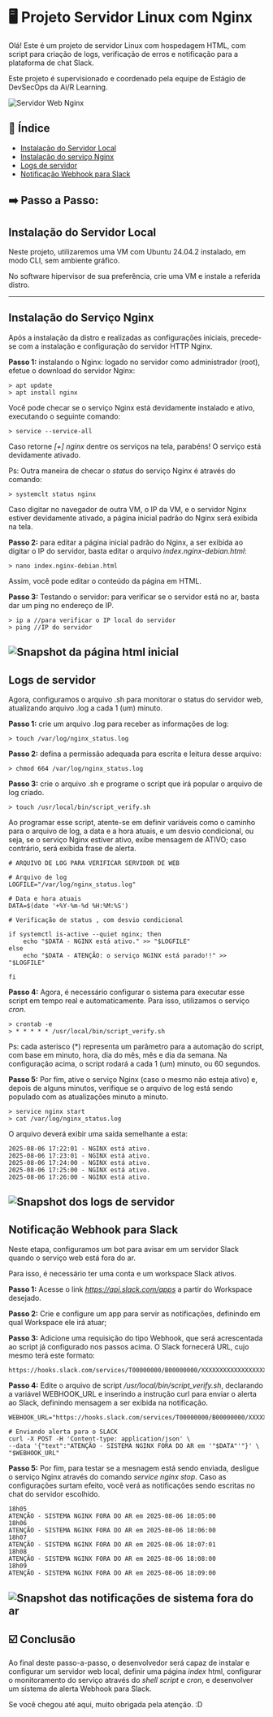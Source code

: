 # 🖥️ Projeto Servidor Linux com Nginx

Olá! Este é um projeto de servidor Linux com hospedagem HTML, com script para criação de logs, verificação de erros e notificação para a plataforma de chat Slack.

Este projeto é supervisionado e coordenado pela equipe de Estágio de DevSecOps da Ai/R Learning.

![Servidor Web Nginx](/thumbnail.png)

## 📝 Índice
* [Instalação do Servidor Local](#instalação-do-servidor-local)
* [Instalação do serviço Nginx](#instalação-do-Serviço-Nginx)
* [Logs de servidor](#logs-de-servidor)
* [Notificação Webhook para Slack](#notificação-webhook-para-slack)

## ➡️ Passo a Passo:

## Instalação do Servidor Local

Neste projeto, utilizaremos uma VM com Ubuntu 24.04.2 instalado, em modo CLI, sem ambiente gráfico.

No software hipervisor de sua preferência, crie uma VM e instale a referida distro.

--- 

## Instalação do Serviço Nginx

Após a instalação da distro e realizadas as configurações iniciais, precede-se com a instalação e configuração do servidor HTTP Nginx.

__Passo 1:__ instalando o Nginx: logado no servidor como administrador (root), efetue o download do servidor Nginx:

    > apt update
    > apt install nginx

Você pode checar se o serviço Nginx está devidamente instalado e ativo, executando o seguinte comando:

    > service --service-all

Caso retorne *[+] nginx* dentre os serviços na tela, parabéns! O serviço está devidamente ativado.

Ps: Outra maneira de checar o *status* do serviço Nginx é através do comando:

    > systemclt status nginx

Caso digitar no navegador de outra VM, o IP da VM, e o servidor Nginx estiver devidamente ativado, a página inicial padrão do Nginx será exibida na tela.

__Passo 2:__ para editar a página inicial padrão do Nginx, a ser exibida ao digitar o IP do servidor, basta editar o arquivo *index.nginx-debian.html*:

    > nano index.nginx-debian.html

Assim, você pode editar o conteúdo da página em HTML.

__Passo 3:__ Testando o servidor: para verificar se o servidor está no ar, basta dar um ping no endereço de IP.

    > ip a //para verificar o IP local do servidor
    > ping //IP do servidor

![Snapshot da página html inicial](/snapshot_1.png)
---

## Logs de servidor

Agora, configuramos o arquivo .sh para monitorar o status do servidor web, atualizando arquivo .log a cada 1 (um) minuto.

__Passo 1:__ crie um arquivo .log para receber as informações de log:
    
    > touch /var/log/nginx_status.log

__Passo 2:__ defina a permissão adequada para escrita e leitura desse arquivo:

    > chmod 664 /var/log/nginx_status.log

__Passo 3:__ crie o arquivo .sh e programe o script que irá popular o arquivo de log criado.

    > touch /usr/local/bin/script_verify.sh

Ao programar esse script, atente-se em definir variáveis como o caminho para o arquivo de log, a data e a hora atuais, e um desvio condicional, ou seja, se o serviço Nginx estiver ativo, exibe mensagem de ATIVO; caso contrário, será exibida frase de alerta.

    # ARQUIVO DE LOG PARA VERIFICAR SERVIDOR DE WEB

    # Arquivo de log
    LOGFILE="/var/log/nginx_status.log"

    # Data e hora atuais
    DATA=$(date '+%Y-%m-%d %H:%M:%S')

    # Verificação de status , com desvio condicional   

    if systemctl is-active --quiet nginx; then
		echo "$DATA - NGINX está ativo." >> "$LOGFILE"
    else
		echo "$DATA - ATENÇÃO: o serviço NGINX está parado!!" >> "$LOGFILE"
 
    fi

__Passo 4:__ Agora, é necessário configurar o sistema para executar esse script em tempo real e automaticamente. Para isso, utilizamos o serviço *cron*.

    > crontab -e
    > * * * * * /usr/local/bin/script_verify.sh

Ps: cada asterisco (*) representa um parâmetro para a automação do script, com base em minuto, hora, dia do mês, mês e dia da semana. Na configuração acima, o script rodará a cada 1 (um) minuto, ou 60 segundos.    

__Passo 5:__ Por fim, ative o serviço Nginx (caso o mesmo não esteja ativo) e, depois de alguns minutos, verifique se o arquivo de log está sendo populado com as atualizações minuto a minuto.

    > service nginx start
    > cat /var/log/nginx_status.log

O arquivo deverá exibir uma saída semelhante a esta:

    2025-08-06 17:22:01 - NGINX está ativo.
    2025-08-06 17:23:01 - NGINX está ativo.
    2025-08-06 17:24:00 - NGINX está ativo.
    2025-08-06 17:25:00 - NGINX está ativo.
    2025-08-06 17:26:00 - NGINX está ativo.

![Snapshot dos logs de servidor](/snapshot_2.png)
---

## Notificação Webhook para Slack

Neste etapa, configuramos um bot para avisar em um servidor Slack quando o serviço web está fora do ar.

Para isso, é necessário ter uma conta e um workspace Slack ativos.

__Passo 1:__ Acesse o link *https://api.slack.com/apps* a partir do Workspace desejado.

__Passo 2:__ Crie e configure um app para servir as notificações, definindo em qual Workspace ele irá atuar;

__Passo 3:__ Adicione uma requisição do tipo Webhook, que será acrescentada ao script já configurado nos passos acima. O Slack fornecerá URL, cujo mesmo terá este formato:

    https://hooks.slack.com/services/T00000000/B00000000/XXXXXXXXXXXXXXXXXXXXXXXX

__Passo 4:__ Edite o arquivo de script */usr/local/bin/script_verify.sh*, declarando a variável WEBHOOK_URL e inserindo a instrução curl para enviar o alerta ao Slack, definindo mensagem a ser exibida na notificação.

    WEBHOOK_URL="https://hooks.slack.com/services/T00000000/B00000000/XXXXXXXXXXXXXXXXXXXXXXXX"

	# Enviando alerta para o SLACK
	curl -X POST -H 'Content-type: application/json' \
	--data '{"text":"ATENÇÃO - SISTEMA NGINX FORA DO AR em '"$DATA"'"}' \
	"$WEBHOOK_URL"

__Passo 5:__ Por fim, para testar se a mesnagem está sendo enviada, desligue o serviço Nginx através do comando *service nginx stop*. Caso as configurações surtam efeito, você verá as notificações sendo escritas no chat do servidor escolhido.

    18h05
    ATENÇÃO - SISTEMA NGINX FORA DO AR em 2025-08-06 18:05:00
    18h06
    ATENÇÃO - SISTEMA NGINX FORA DO AR em 2025-08-06 18:06:00
    18h07
    ATENÇÃO - SISTEMA NGINX FORA DO AR em 2025-08-06 18:07:01
    18h08
    ATENÇÃO - SISTEMA NGINX FORA DO AR em 2025-08-06 18:08:00
    18h09
    ATENÇÃO - SISTEMA NGINX FORA DO AR em 2025-08-06 18:09:00

![Snapshot das notificações de sistema fora do ar](/snapshot_3.png)
---

## ☑️ Conclusão

Ao final deste passo-a-passo, o desenvolvedor será capaz de instalar e configurar um servidor web local, definir uma página *index* html, configurar o monitoramento do serviço através do *shell script* e *cron*, e desenvolver um sistema de alerta Webhook para Slack.

Se você chegou até aqui, muito obrigada pela atenção. :D
